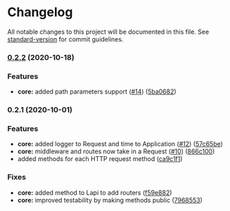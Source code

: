 # Changelog

All notable changes to this project will be documented in this file. See [standard-version](https://github.com/conventional-changelog/standard-version) for commit guidelines.

### [0.2.2](https://github.com/LukeShay/lapi/compare/0.2.1...0.2.2) (2020-10-18)


### Features

* **core:** added path parameters support ([#14](https://github.com/LukeShay/lapi/issues/14)) ([5ba0682](https://github.com/LukeShay/lapi/commits/5ba0682ca3e122cd46015e160bd0d04ba85f6d4c))

### 0.2.1 (2020-10-01)


### Features

* **core:** added logger to Request and time to Application ([#12](https://github.com/LukeShay/lapi/issues/12)) ([57c65be](https://github.com/LukeShay/lapi/commits/57c65be03f1f9487b37e0f25ad2291db93d39b97))
* **core:** middleware and routes now take in a Request ([#10](https://github.com/LukeShay/lapi/issues/10)) ([866c100](https://github.com/LukeShay/lapi/commits/866c10031570be5442b6a322b45141bca1caee64))
* added methods for each HTTP request method ([ca9c1f1](https://github.com/LukeShay/lapi/commits/ca9c1f16a100e7e8af0b559e713f0410a91fff64))


### Fixes

* **core:** added method to Lapi to add routers ([f59e882](https://github.com/LukeShay/lapi/commits/f59e88250c52c7562c7dbba964709533f858d500))
* **core:** improved testability by making methods public ([7968553](https://github.com/LukeShay/lapi/commits/79685539403b0f83a43fdc744627831adb92eee3))
